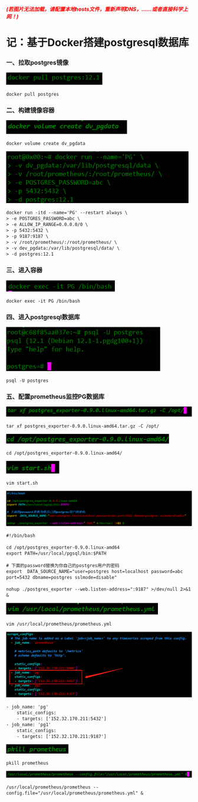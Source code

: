 ##### <font color=red>(若图片无法加载，请配置本地hosts文件，重新声明DNS，......或者直接科学上网！)</font>
# 记：基于Docker搭建postgresql数据库
### 一、拉取postgres镜像
![alt postgresl_01](./img/postgresql_01.png) 
```
docker pull postgres
```
### 二、构建镜像容器
![alt postgresl_05](./img/postgresql_05.png) 
```
docker volume create dv_pgdata
```
![alt postgresl_02](./img/postgresql_02.png) 
```
docker run -itd --name='PG' --restart always \
> -e POSTGRES_PASSWORD=abc \
> -e ALLOW_IP_RANGE=0.0.0.0/0 \
> -p 5432:5432 \
> -p 9187:9187 \
> -v /root/prometheus/:/root/prometheus/ \
> -v dev_pgdata:/var/lib/postgresql/data/ \
> -d postgres:12.1
```
### 三、进入容器
![alt postgresl_03](./img/postgresql_03.png) 
```
docker exec -it PG /bin/bash
```
### 四、进入postgresql数据库
![alt postgresl_04](./img/postgresql_04.png) 
```
psql -U postgres
```
### 五、配置prometheus监控PG数据库
![alt postgresl_06](./img/postgresql_06.png) 
```
tar xf postgres_exporter-0.9.0.linux-amd64.tar.gz -C /opt/
```
![alt postgresl_07](./img/postgresql_07.png) 
```
cd /opt/postgres_exporter-0.9.0.linux-amd64/
```
![alt postgresl_08](./img/postgresql_08.png) 
```
vim start.sh
```
![alt postgresl_09](./img/postgresql_09.png) 
```
#!/bin/bash

cd /opt/postgres_exporter-0.9.0.linux-amd64
export PATH=/usr/local/pgsql/bin:$PATH

# 下面的password替换为你自己的postgres用户的密码
export  DATA_SOURCE_NAME="user=postgres host=localhost password=abc port=5432 dbname=postgres sslmode=disable"

nohup ./postgres_exporter --web.listen-address=":9187" >/dev/null 2>&1 &
```
![alt postgresl_10](./img/postgresql_10.png) 
```
vim /usr/local/prometheus/prometheus.yml
```
![alt postgresl_11](./img/postgresql_11.png)
```
- job_name: 'pg'
    static_configs:
    - targets: ['152.32.170.211:5432']
- job_name: 'pg1'
    static_configs:
    - targets: ['152.32.170.211:9187']
```
![alt postgresl_12](./img/postgresql_12.png)
```
pkill prometheus
```
![alt postgresl_13](./img/postgresql_13.png)
```
/usr/local/prometheus/prometheus --config.file="/usr/local/prometheus/prometheus.yml" &
```